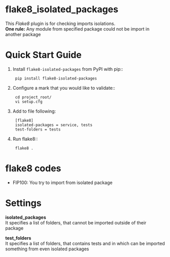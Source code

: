 # flake8_isolated_packages

This *Flake8* plugin is for checking imports isolations.  
**One rule:** Any module from specified package could not be import in another package

# Quick Start Guide

1. Install ``flake8-isolated-packages`` from PyPI with pip::

        pip install flake8-isolated-packages

2. Configure a mark that you would like to validate::

        cd project_root/
        vi setup.cfg

3. Add to file following: 
   
        [flake8]  
        isolated-packages = service, tests  
        test-folders = tests

3. Run flake8::

        flake8 .

# flake8 codes

   * FIP100: You try to import from isolated package

# Settings

**isolated_packages**  
It specifies a list of folders, that cannot be imported outside of their package

**test_folders**  
It specifies a list of folders, that contains tests and in which can be imported something from even isolated packages
